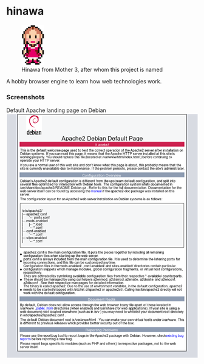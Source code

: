 # hinawa

<figure>
  <img src="data/hinawa.png" alt="hinawa" width="60px" height="auto"/>
  <figcaption>Hinawa from Mother 3, after whom this project is named</figcaption>
</figure>

A hobby browser engine to learn how web technologies work.

### Screenshots

Default Apache landing page on Debian
![Default apache landing page](data/apache-default.png)
